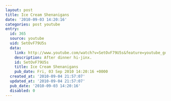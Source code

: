 ```yaml
---
layout: post
title: Ice Cream Shenanigans
date: '2010-09-03 14:20:16'
categories: post youtube
entry:
  id: 365
  source: youtube
  uid: SetOvF79U5s
  data:
    link: http://www.youtube.com/watch?v=SetOvF79U5s&feature=youtube_gdata&hd=1
    description: After dinner hi-jinx.
    id: SetOvF79U5s
    title: Ice Cream Shenanigans
    pub_date: Fri, 03 Sep 2010 14:20:16 +0000
  created_at: '2010-09-04 21:57:07'
  updated_at: '2010-09-04 21:57:07'
  pub_date: '2010-09-03 14:20:16'
  disabled: 0
---
```


